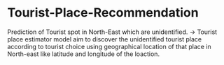 # Tourist-Place-Recommendation
Prediction of Tourist spot in North-East which are unidentified.
->
Tourist place estimator model aim to discover the unidentified tourist place according to tourist choice using geographical location of that place in North-east like latitude and longitude of the loaction.
